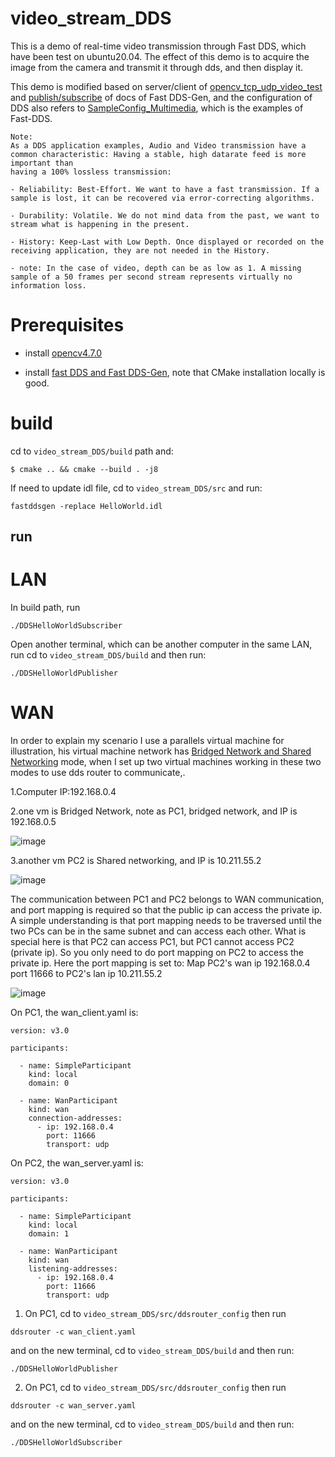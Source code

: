# video_stream_DDS
This is a demo of real-time video transmission through Fast DDS, which have been test on ubuntu20.04. The effect of this demo is to acquire the image from the camera and transmit it through dds, and then display it.

This demo is modified based on 
server/client of [opencv_tcp_udp_video_test](https://github.com/mengchaoheng/opencv_tcp_udp_video_test.git) and [publish/subscribe](https://fast-dds.docs.eprosima.com/en/latest/fastddsgen/pubsub_app/pubsub_app.html#) 
of docs of Fast DDS-Gen, and the configuration of DDS also refers to [SampleConfig_Multimedia](https://github.com/eProsima/Fast-DDS/tree/master/examples/cpp/dds/SampleConfig_Multimedia), which is the examples of Fast-DDS.

```
Note:
As a DDS application examples, Audio and Video transmission have a common characteristic: Having a stable, high datarate feed is more important than 
having a 100% lossless transmission:

- Reliability: Best-Effort. We want to have a fast transmission. If a sample is lost, it can be recovered via error-correcting algorithms.

- Durability: Volatile. We do not mind data from the past, we want to stream what is happening in the present.

- History: Keep-Last with Low Depth. Once displayed or recorded on the receiving application, they are not needed in the History.

- note: In the case of video, depth can be as low as 1. A missing sample of a 50 frames per second stream represents virtually no information loss. 
```

#  Prerequisites
- install [opencv4.7.0](https://docs.opencv.org/4.7.0/d7/d9f/tutorial_linux_install.html)

- install [fast DDS and Fast DDS-Gen](https://fast-dds.docs.eprosima.com/en/latest/installation/sources/sources_linux.html#cmake-installation), note that CMake installation locally is good. 

# build
cd to `video_stream_DDS/build` path and:
```
$ cmake .. && cmake --build . -j8
```
If need to update idl file, cd to `video_stream_DDS/src` and run:
```
fastddsgen -replace HelloWorld.idl
```
## run 

# LAN

In build path, run
```
./DDSHelloWorldSubscriber
```
Open another terminal, which can be another computer in the same LAN, run cd to `video_stream_DDS/build` and then run:
```
./DDSHelloWorldPublisher
```
# WAN
In order to explain my scenario I use a parallels virtual machine for illustration, his virtual machine network has [Bridged Network and Shared Networking](https://kb.parallels.com/4948) mode, when I set up two virtual machines working in these two modes to use dds router to communicate,.

1.Computer IP:192.168.0.4

2.one vm is Bridged Network, note as PC1, bridged network, and IP is 192.168.0.5

![image](src/Bridged.png)

3.another vm PC2 is Shared networking, and IP is 10.211.55.2

![image](src/Shared.png)

The communication between PC1 and PC2 belongs to WAN communication, and port mapping is required so that the public ip can access the private ip. A simple understanding is that port mapping needs to be traversed until the two PCs can be in the same subnet and can access each other. What is special here is that PC2 can access PC1, but PC1 cannot access PC2 (private ip). So you only need to do port mapping on PC2 to access the private ip. Here the port mapping is set to:
Map PC2's wan ip 192.168.0.4 port 11666 to PC2's lan ip 10.211.55.2

![image](src/map.png)

On PC1, the wan_client.yaml is:
```Console
version: v3.0                                                     

participants:

  - name: SimpleParticipant                                      
    kind: local                                                   
    domain: 0                                                     

  - name: WanParticipant                                          
    kind: wan                                                     
    connection-addresses:                                        
      - ip: 192.168.0.4
        port: 11666
        transport: udp
```
On PC2, the wan_server.yaml is:
```Console
version: v3.0                                                    

participants:

  - name: SimpleParticipant                                       
    kind: local                                                  
    domain: 1                                                    

  - name: WanParticipant                                          
    kind: wan                                                     
    listening-addresses:
      - ip: 192.168.0.4                                             
        port: 11666                                               
        transport: udp                                            
```

1. On PC1, cd to `video_stream_DDS/src/ddsrouter_config` then run 
```
ddsrouter -c wan_client.yaml
```
and on the new terminal, cd to `video_stream_DDS/build` and then run:
```
./DDSHelloWorldPublisher
```


2. On PC1, cd to `video_stream_DDS/src/ddsrouter_config` then run 
```
ddsrouter -c wan_server.yaml
```
and on the new terminal, cd to `video_stream_DDS/build` and then run:
```
./DDSHelloWorldSubscriber
```